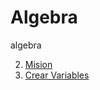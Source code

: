 # Algebra
algebra

2. [Mision](https://github.com/barjuegocreador93/Algebra/wiki/Mision:)
1. [Crear Variables](https://github.com/barjuegocreador93/Algebra/wiki/En-tu-Cpp...#crear-variables)
